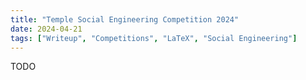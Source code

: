```yaml
---
title: "Temple Social Engineering Competition 2024"
date: 2024-04-21
tags: ["Writeup", "Competitions", "LaTeX", "Social Engineering"]
---
```


TODO